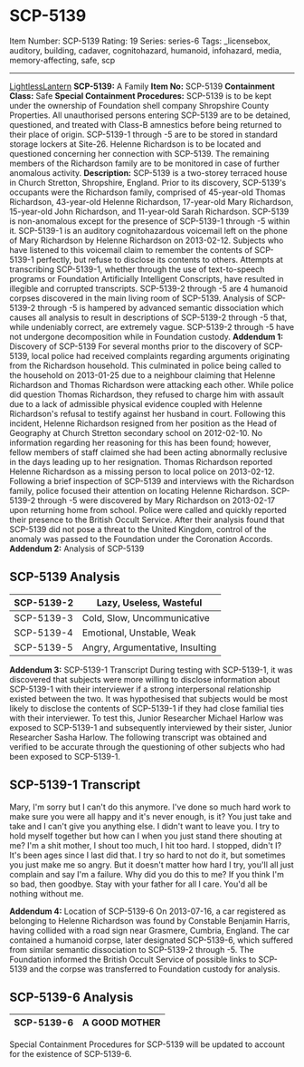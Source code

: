# SCP-5139
Item Number: SCP-5139
Rating: 19
Series: series-6
Tags: _licensebox, auditory, building, cadaver, cognitohazard, humanoid, infohazard, media, memory-affecting, safe, scp

---

[LightlessLantern](javascript:;)
**SCP-5139:** A Family
**Item No:** SCP-5139
**Containment Class:** Safe
**Special Containment Procedures:** SCP-5139 is to be kept under the ownership of Foundation shell company Shropshire County Properties. All unauthorised persons entering SCP-5139 are to be detained, questioned, and treated with Class-B amnestics before being returned to their place of origin. SCP-5139-1 through -5 are to be stored in standard storage lockers at Site-26. Helenne Richardson is to be located and questioned concerning her connection with SCP-5139. The remaining members of the Richardson family are to be monitored in case of further anomalous activity.
**Description:** SCP-5139 is a two-storey terraced house in Church Stretton, Shropshire, England. Prior to its discovery, SCP-5139's occupants were the Richardson family, comprised of 45-year-old Thomas Richardson, 43-year-old Helenne Richardson, 17-year-old Mary Richardson, 15-year-old John Richardson, and 11-year-old Sarah Richardson. SCP-5139 is non-anomalous except for the presence of SCP-5139-1 through -5 within it.
SCP-5139-1 is an auditory cognitohazardous voicemail left on the phone of Mary Richardson by Helenne Richardson on 2013-02-12. Subjects who have listened to this voicemail claim to remember the contents of SCP-5139-1 perfectly, but refuse to disclose its contents to others. Attempts at transcribing SCP-5139-1, whether through the use of text-to-speech programs or Foundation Artificially Intelligent Conscripts, have resulted in illegible and corrupted transcripts.
SCP-5139-2 through -5 are 4 humanoid corpses discovered in the main living room of SCP-5139. Analysis of SCP-5139-2 through -5 is hampered by advanced semantic dissociation which causes all analysis to result in descriptions of SCP-5139-2 through -5 that, while undeniably correct, are extremely vague. SCP-5139-2 through -5 have not undergone decomposition while in Foundation custody.
**Addendum 1:** Discovery of SCP-5139
For several months prior to the discovery of SCP-5139, local police had received complaints regarding arguments originating from the Richardson household. This culminated in police being called to the household on 2013-01-25 due to a neighbour claiming that Helenne Richardson and Thomas Richardson were attacking each other. While police did question Thomas Richardson, they refused to charge him with assault due to a lack of admissible physical evidence coupled with Helenne Richardson's refusal to testify against her husband in court.
Following this incident, Helenne Richardson resigned from her position as the Head of Geography at Church Stretton secondary school on 2012-02-10. No information regarding her reasoning for this has been found; however, fellow members of staff claimed she had been acting abnormally reclusive in the days leading up to her resignation.
Thomas Richardson reported Helenne Richardson as a missing person to local police on 2013-02-12. Following a brief inspection of SCP-5139 and interviews with the Richardson family, police focused their attention on locating Helenne Richardson. SCP-5139-2 through -5 were discovered by Mary Richardson on 2013-02-17 upon returning home from school. Police were called and quickly reported their presence to the British Occult Service. After their analysis found that SCP-5139 did not pose a threat to the United Kingdom, control of the anomaly was passed to the Foundation under the Coronation Accords.
**Addendum 2:** Analysis of SCP-5139
## SCP-5139 Analysis
  
  
SCP-5139-2 | Lazy, Useless, Wasteful  
---|---  
SCP-5139-3 | Cold, Slow, Uncommunicative  
SCP-5139-4 | Emotional, Unstable, Weak  
SCP-5139-5 | Angry, Argumentative, Insulting  
**Addendum 3:** SCP-5139-1 Transcript
During testing with SCP-5139-1, it was discovered that subjects were more willing to disclose information about SCP-5139-1 with their interviewer if a strong interpersonal relationship existed between the two. It was hypothesised that subjects would be most likely to disclose the contents of SCP-5139-1 if they had close familial ties with their interviewer. To test this, Junior Researcher Michael Harlow was exposed to SCP-5139-1 and subsequently interviewed by their sister, Junior Researcher Sasha Harlow. The following transcript was obtained and verified to be accurate through the questioning of other subjects who had been exposed to SCP-5139-1.
## SCP-5139-1 Transcript
  
  
Mary, I'm sorry but I can't do this anymore. I've done so much hard work to make sure you were all happy and it's never enough, is it? You just take and take and I can't give you anything else. 
I didn't want to leave you. I try to hold myself together but how can I when you just stand there shouting at me? I'm a shit mother, I shout too much, I hit too hard. I stopped, didn't I? It's been ages since I last did that. I try so hard to not do it, but sometimes you just make me so angry. But it doesn't matter how hard I try, you'll all just complain and say I'm a failure.
Why did you do this to me? If you think I'm so bad, then goodbye. Stay with your father for all I care. You'd all be nothing without me.  

**Addendum 4:** Location of SCP-5139-6
On 2013-07-16, a car registered as belonging to Helenne Richardson was found by Constable Benjamin Harris, having collided with a road sign near Grasmere, Cumbria, England. The car contained a humanoid corpse, later designated SCP-5139-6, which suffered from similar semantic dissociation to SCP-5139-2 through -5. The Foundation informed the British Occult Service of possible links to SCP-5139 and the corpse was transferred to Foundation custody for analysis.
## SCP-5139-6 Analysis
  
  
SCP-5139-6 | A GOOD MOTHER  
---|---  
Special Containment Procedures for SCP-5139 will be updated to account for the existence of SCP-5139-6.